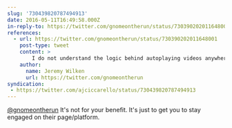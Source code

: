 ```yaml
---
slug: '730439820787494913'
date: 2016-05-11T16:49:58.000Z
in-reply-to: https://twitter.com/gnomeontherun/status/730390202011648001
references:
  - url: https://twitter.com/gnomeontherun/status/730390202011648001
    post-type: tweet
    content: >
        I do not understand the logic behind autoplaying videos anywhere, except on an application designed primarily for watching shows
    author:
      name: Jeremy Wilken
      url: https://twitter.com/gnomeontherun
syndication:
 - https://twitter.com/ajciccarello/status/730439820787494913
---
```


[@gnomeontherun](https://twitter.com/gnomeontherun) It's not for your benefit. It's just to get you to stay engaged on their page/platform.
